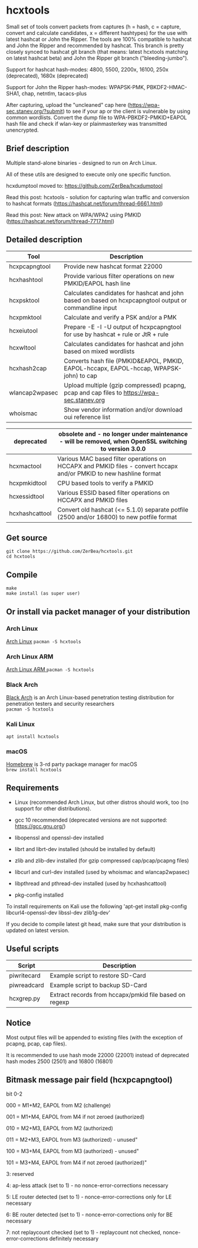 hcxtools
==============

Small set of tools convert packets from captures (h = hash, c = capture, convert and
calculate candidates, x = different hashtypes) for the use with latest hashcat
or John the Ripper. The tools are 100% compatible to hashcat and John the Ripper
and recommended by hashcat. This branch is pretty closely synced to hashcat git branch
(that means: latest hcxtools matching on latest hashcat beta) and John the Ripper
git branch ("bleeding-jumbo").

Support for hashcat hash-modes: 4800, 5500, 2200x, 16100, 250x (deprecated), 1680x (deprecated)
  
Support for John the Ripper hash-modes: WPAPSK-PMK, PBKDF2-HMAC-SHA1, chap, netntlm, tacacs-plus

After capturing, upload the "uncleaned" cap here (https://wpa-sec.stanev.org/?submit)
to see if your ap or the client is vulnerable by using common wordlists.
Convert the dump file to WPA-PBKDF2-PMKID+EAPOL hash file and check if wlan-key
or plainmasterkey was transmitted unencrypted.


Brief description
--------------

Multiple stand-alone binaries - designed to run on  Arch Linux.

All of these utils are designed to execute only one specific function.

hcxdumptool moved to: https://github.com/ZerBea/hcxdumptool

Read this post: hcxtools - solution for capturing wlan traffic and conversion to hashcat formats (https://hashcat.net/forum/thread-6661.html)

Read this post: New attack on WPA/WPA2 using PMKID (https://hashcat.net/forum/thread-7717.html)


Detailed description
--------------

| Tool           | Description                                                                                                            |
| -------------- | ---------------------------------------------------------------------------------------------------------------------- |
| hcxpcapngtool  | Provide new hashcat format 22000                                                                                       |
| hcxhashtool    | Provide various filter operations on new PMKID/EAPOL hash line                                                         |
| hcxpsktool     | Calculates candidates for hashcat and john based on based on hcxpcapngtool output or commandline input                 |
| hcxpmktool     | Calculate and verify a PSK and/or a PMK                                                                                |
| hcxeiutool     | Prepare -E -I -U output of hcxpcapngtool for use by hashcat + rule or JtR + rule                                       |
| hcxwltool      | Calculates candidates for hashcat and john based on mixed wordlists                                                    |
| hcxhash2cap    | Converts hash file (PMKID&EAPOL, PMKID, EAPOL-hccapx, EAPOL-hccap, WPAPSK-john) to cap                                 |
| wlancap2wpasec | Upload multiple (gzip compressed) pcapng, pcap and cap files to https://wpa-sec.stanev.org                             |
| whoismac       | Show vendor information and/or download oui reference list                                                             |


| deprecated     | obsolete and - no longer under maintenance - will be removed, when OpenSSL switching to version 3.0.0                  |
| -------------- | ---------------------------------------------------------------------------------------------------------------------- |
| hcxmactool     | Various MAC based filter operations on HCCAPX and PMKID files - convert hccapx and/or PMKID to new hashline format     |
| hcxpmkidtool   | CPU based tools to verify a PMKID                                                                                      |
| hcxessidtool   | Various ESSID based filter operations on HCCAPX and PMKID files                                                        |
| hcxhashcattool | Convert old hashcat (<= 5.1.0) separate potfile (2500 and/or 16800) to new potfile format                              |


Get source
--------------
```
git clone https://github.com/ZerBea/hcxtools.git
cd hcxtools
```

Compile
--------------
```
make
make install (as super user)
```

Or install via packet manager of your distribution
--------------

### Arch Linux
[Arch Linux](https://www.archlinux.org/) 
`pacman -S hcxtools`

### Arch Linux ARM
[Arch Linux ARM ](https://archlinuxarm.org/) 
`pacman -S hcxtools`

### Black Arch
[Black Arch](https://blackarch.org/) is an Arch Linux-based penetration testing distribution for penetration testers and security researchers  
`pacman -S hcxtools`

### Kali Linux
`apt install hcxtools`


### macOS
[Homebrew](https://brew.sh/) is 3-rd party package manager for macOS  
`brew install hcxtools`


Requirements
--------------

* Linux (recommended Arch Linux, but other distros should work, too (no support for other distributions).

* gcc 10 recommended (deprecated versions are not supported: https://gcc.gnu.org/)

* libopenssl and openssl-dev installed

* librt and librt-dev installed (should be installed by default)

* zlib and zlib-dev installed (for gzip compressed cap/pcap/pcapng files)

* libcurl and curl-dev installed (used by whoismac and wlancap2wpasec)

* libpthread and pthread-dev installed (used by hcxhashcattool)

* pkg-config installed

To install requirements on Kali use the following 'apt-get install pkg-config libcurl4-openssl-dev libssl-dev zlib1g-dev'

If you decide to compile latest git head, make sure that your distribution is updated on latest version.


Useful scripts
--------------

| Script       | Description                                              |
| ------------ | -------------------------------------------------------- |
| piwritecard  | Example script to restore SD-Card                        |
| piwreadcard  | Example script to backup SD-Card                         |
| hcxgrep.py   | Extract records from hccapx/pmkid file based on regexp   |


Notice
--------------

Most output files will be appended to existing files (with the exception of pcapng, pcap, cap files).

It is recommended to use hash mode 22000 (22001) instead of deprecated hash modes 2500 (2501) and 16800 (16801)


Bitmask message pair field (hcxpcapngtool)
--------------

bit 0-2

000 = M1+M2, EAPOL from M2 (challenge)

001 = M1+M4, EAPOL from M4 if not zeroed (authorized)

010 = M2+M3, EAPOL from M2 (authorized)

011 = M2+M3, EAPOL from M3 (authorized) - unused"

100 = M3+M4, EAPOL from M3 (authorized) - unused"

101 = M3+M4, EAPOL from M4 if not zeroed (authorized)"

3: reserved

4: ap-less attack (set to 1) - no nonce-error-corrections necessary

5: LE router detected (set to 1) - nonce-error-corrections only for LE necessary

6: BE router detected (set to 1) - nonce-error-corrections only for BE necessary

7: not replaycount checked (set to 1) - replaycount not checked, nonce-error-corrections definitely necessary

